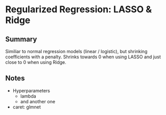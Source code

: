 # Regularized Regression: LASSO & Ridge

## Summary
Similiar to normal regression models (linear / logistic), but shrinking coefficients with a penalty. Shrinks towards 0 when using LASSO and just close to 0 when using Ridge.

## Notes
- Hyperparameters
	- lambda
	- and another one
- caret: glmnet
